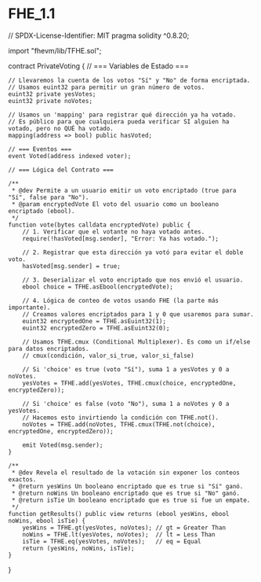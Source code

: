 # FHE_1.1
// SPDX-License-Identifier: MIT
pragma solidity ^0.8.20;

import "fhevm/lib/TFHE.sol";

contract PrivateVoting {
    // === Variables de Estado ===

    // Llevaremos la cuenta de los votos "Sí" y "No" de forma encriptada.
    // Usamos euint32 para permitir un gran número de votos.
    euint32 private yesVotes;
    euint32 private noVotes;

    // Usamos un 'mapping' para registrar qué dirección ya ha votado.
    // Es público para que cualquiera pueda verificar SI alguien ha votado, pero no QUÉ ha votado.
    mapping(address => bool) public hasVoted;

    // === Eventos ===
    event Voted(address indexed voter);

    // === Lógica del Contrato ===

    /**
     * @dev Permite a un usuario emitir un voto encriptado (true para "Sí", false para "No").
     * @param encryptedVote El voto del usuario como un booleano encriptado (ebool).
     */
    function vote(bytes calldata encryptedVote) public {
        // 1. Verificar que el votante no haya votado antes.
        require(!hasVoted[msg.sender], "Error: Ya has votado.");

        // 2. Registrar que esta dirección ya votó para evitar el doble voto.
        hasVoted[msg.sender] = true;

        // 3. Deserializar el voto encriptado que nos envió el usuario.
        ebool choice = TFHE.asEbool(encryptedVote);

        // 4. Lógica de conteo de votos usando FHE (la parte más importante).
        // Creamos valores encriptados para 1 y 0 que usaremos para sumar.
        euint32 encryptedOne = TFHE.asEuint32(1);
        euint32 encryptedZero = TFHE.asEuint32(0);

        // Usamos TFHE.cmux (Conditional Multiplexer). Es como un if/else para datos encriptados.
        // cmux(condición, valor_si_true, valor_si_false)

        // Si 'choice' es true (voto "Sí"), suma 1 a yesVotes y 0 a noVotes.
        yesVotes = TFHE.add(yesVotes, TFHE.cmux(choice, encryptedOne, encryptedZero));

        // Si 'choice' es false (voto "No"), suma 1 a noVotes y 0 a yesVotes.
        // Hacemos esto invirtiendo la condición con TFHE.not().
        noVotes = TFHE.add(noVotes, TFHE.cmux(TFHE.not(choice), encryptedOne, encryptedZero));
        
        emit Voted(msg.sender);
    }

    /**
     * @dev Revela el resultado de la votación sin exponer los conteos exactos.
     * @return yesWins Un booleano encriptado que es true si "Sí" ganó.
     * @return noWins Un booleano encriptado que es true si "No" ganó.
     * @return isTie Un booleano encriptado que es true si fue un empate.
     */
    function getResults() public view returns (ebool yesWins, ebool noWins, ebool isTie) {
        yesWins = TFHE.gt(yesVotes, noVotes); // gt = Greater Than
        noWins = TFHE.lt(yesVotes, noVotes);  // lt = Less Than
        isTie = TFHE.eq(yesVotes, noVotes);   // eq = Equal
        return (yesWins, noWins, isTie);
    }
}
